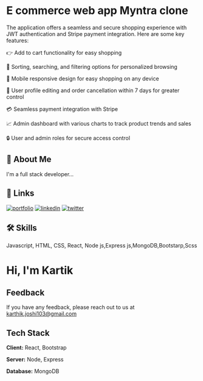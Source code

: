 
# E commerce web app Myntra clone

The application offers a seamless and secure shopping experience with JWT authentication and Stripe payment integration. Here are some key features:



👉 Add to cart functionality for easy shopping

🔎 Sorting, searching, and filtering options for personalized browsing

📱 Mobile responsive design for easy shopping on any device

👤 User profile editing and order cancellation within 7 days for greater control

💳 Seamless payment integration with Stripe

📈 Admin dashboard with various charts to track product trends and sales

🔒 User and admin roles for secure access control


## 🚀 About Me
I'm a full stack developer...


## 🔗 Links
[![portfolio](https://img.shields.io/badge/my_portfolio-000?style=for-the-badge&logo=ko-fi&logoColor=white)](https://www.kartik.engineer/)
[![linkedin](https://img.shields.io/badge/linkedin-0A66C2?style=for-the-badge&logo=linkedin&logoColor=white)](https://www.linkedin.com/in/kartik-joshi-5885701a2/)
[![twitter](https://img.shields.io/badge/twitter-1DA1F2?style=for-the-badge&logo=twitter&logoColor=white)](https://twitter.com/kartikj17157349)


## 🛠 Skills
Javascript, HTML, CSS, React, Node js,Express js,MongoDB,Bootstarp,Scss


# Hi, I'm Kartik


## Feedback

If you have any feedback, please reach out to us at karthik.joshi103@gmail.com


## Tech Stack

**Client:** React, Bootstrap

**Server:** Node, Express

**Database:** MongoDB

